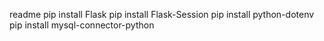 readme
pip install Flask
pip install Flask-Session
pip install python-dotenv
pip install mysql-connector-python
